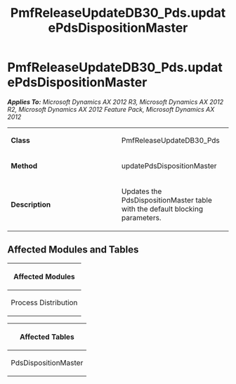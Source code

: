 ﻿---
title: PmfReleaseUpdateDB30_Pds.updatePdsDispositionMaster
TOCTitle: PmfReleaseUpdateDB30_Pds.updatePdsDispositionMaster
ms:assetid: cdbe7408-2c4e-7ed6-55ff-24f96388b374
ms:mtpsurl: https://msdn.microsoft.com/en-us/library/JJ719738(v=AX.60)
ms:contentKeyID: 49711304
ms.date: 05/18/2015
mtps_version: v=AX.60
---

# PmfReleaseUpdateDB30\_Pds.updatePdsDispositionMaster 


_**Applies To:** Microsoft Dynamics AX 2012 R3, Microsoft Dynamics AX 2012 R2, Microsoft Dynamics AX 2012 Feature Pack, Microsoft Dynamics AX 2012_

<table>
<colgroup>
<col style="width: 50%" />
<col style="width: 50%" />
</colgroup>
<tbody>
<tr class="odd">
<td><p><strong>Class</strong></p></td>
<td><p>PmfReleaseUpdateDB30_Pds</p></td>
</tr>
<tr class="even">
<td><p><strong>Method</strong></p></td>
<td><p>updatePdsDispositionMaster</p></td>
</tr>
<tr class="odd">
<td><p><strong>Description</strong></p></td>
<td><p>Updates the PdsDispositionMaster table with the default blocking parameters.</p></td>
</tr>
</tbody>
</table>


## Affected Modules and Tables

<table>
<colgroup>
<col style="width: 100%" />
</colgroup>
<thead>
<tr class="header">
<th><p>Affected Modules</p></th>
</tr>
</thead>
<tbody>
<tr class="odd">
<td><p>Process Distribution</p></td>
</tr>
</tbody>
</table>


<table>
<colgroup>
<col style="width: 100%" />
</colgroup>
<thead>
<tr class="header">
<th><p>Affected Tables</p></th>
</tr>
</thead>
<tbody>
<tr class="odd">
<td><p>PdsDispositionMaster</p></td>
</tr>
</tbody>
</table>

  


